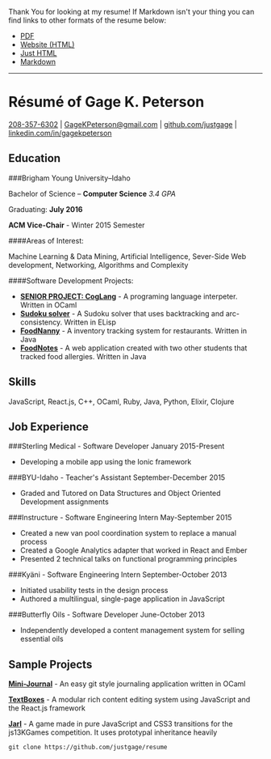 Thank You for looking at my resume! If Markdown isn't your thing you can find links to other formats of the resume below:

- [PDF](https://github.com/justgage/resume/raw/master/resume-in-many-formats/GageKPetersonsResume.pdf)
- [Website (HTML)](http://justgage.github.io/resume/) 
- [Just HTML](http://justgage.github.io/resume/resume-in-many-formats/GageKPetersonsResume.html) 
- [Markdown](https://github.com/justgage/resume/blob/master/resume-in-many-formats/GageKPetersonsResume.md)

***
Résumé of Gage K. Peterson
=========================

[208-357-6302](tel:208-357-6302) | [GageKPeterson@gmail.com](mailto:gagekpeterson@gmail.com) | [github.com/justgage](https://github.com/justgage/justgage.github.io) | [linkedin.com/in/gagekpeterson](https://www.linkedin.com/in/gagekpeterson)

Education
---------

###Brigham Young University–Idaho

Bachelor of Science – **Computer Science** _3.4 GPA_

Graduating: **July 2016**

**ACM Vice-Chair** - Winter 2015 Semester

####Areas of Interest:

Machine Learning & Data Mining, Artificial Intelligence, Sever-Side Web development, Networking, Algorithms and Complexity

####Software Development Projects:

- [**SENIOR PROJECT: CogLang**](https://github.com/justgage/cog-lang) - A programing language interpeter. Written in OCaml
- [**Sudoku solver**](https://github.com/justgage/AI/tree/master/project1) - A Sudoku solver that uses backtracking and arc-consistency. Written in ELisp
- [**FoodNanny**](https://bitbucket.org/teamfood/foodnanny) - A inventory tracking system for restaurants. Written in Java
- [**FoodNotes**](https://github.com/justgage/FoodNotes) - A web application created with two other students that tracked food allergies. Written in Java

Skills
------
JavaScript, React.js, C++, OCaml, Ruby, Java, Python, Elixir, Clojure

Job Experience
--------------

###Sterling Medical - Software Developer
January 2015-Present

- Developing a mobile app using the Ionic framework

###BYU-Idaho - Teacher's Assistant 
September-December 2015
- Graded and Tutored on Data Structures and Object Oriented Development assignments

###Instructure - Software Engineering Intern
May-September 2015

- Created a new van pool coordination system to replace a manual process
- Created a Google Analytics adapter that worked in React and Ember
- Presented 2 technical talks on functional programming principles


###Kyäni - Software Engineering Intern
September-October 2013

- Initiated usability tests in the design process
- Authored a multilingual, single-page application in JavaScript

###Butterfly Oils - Software Developer
June-October 2013

- Independently developed a content management system for selling essential oils

Sample Projects
----------------
**[Mini-Journal](https://github.com/justgage/mini-journal)** - An easy git style journaling application written in OCaml

**[TextBoxes](https://github.com/justgage/textboxes)** - A modular rich content editing system using JavaScript and the React.js framework

**[Jarl](https://github.com/justgage/jarl)** - A game made in pure JavaScript and CSS3 transitions for the js13KGames competition. It uses prototypal inheritance heavily

```
git clone https://github.com/justgage/resume
```
